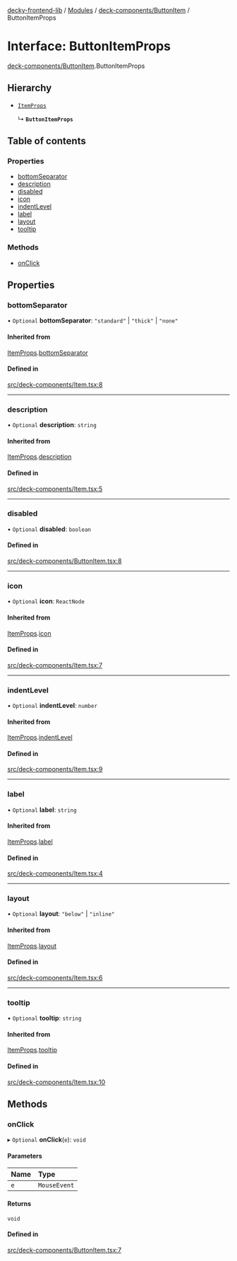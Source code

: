 [decky-frontend-lib](../README.md) / [Modules](../modules.md) / [deck-components/ButtonItem](../modules/deck_components_ButtonItem.md) / ButtonItemProps

# Interface: ButtonItemProps

[deck-components/ButtonItem](../modules/deck_components_ButtonItem.md).ButtonItemProps

## Hierarchy

- [`ItemProps`](deck_components_Item.ItemProps.md)

  ↳ **`ButtonItemProps`**

## Table of contents

### Properties

- [bottomSeparator](deck_components_ButtonItem.ButtonItemProps.md#bottomseparator)
- [description](deck_components_ButtonItem.ButtonItemProps.md#description)
- [disabled](deck_components_ButtonItem.ButtonItemProps.md#disabled)
- [icon](deck_components_ButtonItem.ButtonItemProps.md#icon)
- [indentLevel](deck_components_ButtonItem.ButtonItemProps.md#indentlevel)
- [label](deck_components_ButtonItem.ButtonItemProps.md#label)
- [layout](deck_components_ButtonItem.ButtonItemProps.md#layout)
- [tooltip](deck_components_ButtonItem.ButtonItemProps.md#tooltip)

### Methods

- [onClick](deck_components_ButtonItem.ButtonItemProps.md#onclick)

## Properties

### bottomSeparator

• `Optional` **bottomSeparator**: ``"standard"`` \| ``"thick"`` \| ``"none"``

#### Inherited from

[ItemProps](deck_components_Item.ItemProps.md).[bottomSeparator](deck_components_Item.ItemProps.md#bottomseparator)

#### Defined in

[src/deck-components/Item.tsx:8](https://github.com/SteamDeckHomebrew/decky-frontend-lib/blob/abbd3cd/src/deck-components/Item.tsx#L8)

___

### description

• `Optional` **description**: `string`

#### Inherited from

[ItemProps](deck_components_Item.ItemProps.md).[description](deck_components_Item.ItemProps.md#description)

#### Defined in

[src/deck-components/Item.tsx:5](https://github.com/SteamDeckHomebrew/decky-frontend-lib/blob/abbd3cd/src/deck-components/Item.tsx#L5)

___

### disabled

• `Optional` **disabled**: `boolean`

#### Defined in

[src/deck-components/ButtonItem.tsx:8](https://github.com/SteamDeckHomebrew/decky-frontend-lib/blob/abbd3cd/src/deck-components/ButtonItem.tsx#L8)

___

### icon

• `Optional` **icon**: `ReactNode`

#### Inherited from

[ItemProps](deck_components_Item.ItemProps.md).[icon](deck_components_Item.ItemProps.md#icon)

#### Defined in

[src/deck-components/Item.tsx:7](https://github.com/SteamDeckHomebrew/decky-frontend-lib/blob/abbd3cd/src/deck-components/Item.tsx#L7)

___

### indentLevel

• `Optional` **indentLevel**: `number`

#### Inherited from

[ItemProps](deck_components_Item.ItemProps.md).[indentLevel](deck_components_Item.ItemProps.md#indentlevel)

#### Defined in

[src/deck-components/Item.tsx:9](https://github.com/SteamDeckHomebrew/decky-frontend-lib/blob/abbd3cd/src/deck-components/Item.tsx#L9)

___

### label

• `Optional` **label**: `string`

#### Inherited from

[ItemProps](deck_components_Item.ItemProps.md).[label](deck_components_Item.ItemProps.md#label)

#### Defined in

[src/deck-components/Item.tsx:4](https://github.com/SteamDeckHomebrew/decky-frontend-lib/blob/abbd3cd/src/deck-components/Item.tsx#L4)

___

### layout

• `Optional` **layout**: ``"below"`` \| ``"inline"``

#### Inherited from

[ItemProps](deck_components_Item.ItemProps.md).[layout](deck_components_Item.ItemProps.md#layout)

#### Defined in

[src/deck-components/Item.tsx:6](https://github.com/SteamDeckHomebrew/decky-frontend-lib/blob/abbd3cd/src/deck-components/Item.tsx#L6)

___

### tooltip

• `Optional` **tooltip**: `string`

#### Inherited from

[ItemProps](deck_components_Item.ItemProps.md).[tooltip](deck_components_Item.ItemProps.md#tooltip)

#### Defined in

[src/deck-components/Item.tsx:10](https://github.com/SteamDeckHomebrew/decky-frontend-lib/blob/abbd3cd/src/deck-components/Item.tsx#L10)

## Methods

### onClick

▸ `Optional` **onClick**(`e`): `void`

#### Parameters

| Name | Type |
| :------ | :------ |
| `e` | `MouseEvent` |

#### Returns

`void`

#### Defined in

[src/deck-components/ButtonItem.tsx:7](https://github.com/SteamDeckHomebrew/decky-frontend-lib/blob/abbd3cd/src/deck-components/ButtonItem.tsx#L7)
